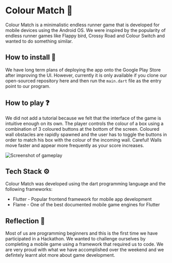# Colour Match 📱

Colour Match is a minimalistic endless runner game that is developed for mobile devices using the Android OS. We were inspired by the popularity of endless runner games like Flappy bird, Crossy Road and Colour Switch and wanted to do something similar.

## How to install 🔧
We have long term plans of deploying the app onto the Google Play Store after improving the UI. However, currently it is only available if you clone our open-sourced repository here and then run the ```main.dart``` file as the entry point to our program.

## How to play ❓ 

We did not add a tutorial because we felt that the interface of the game is intuitive enough on its own. The player controls the colour of a box using a combination of 3 coloured buttons at the bottom of the screen. Coloured wall obstacles are rapidly spawned and the user has to toggle the buttons in order to match his box with the colour of the incoming wall. Careful! Walls move faster and appear more frequently as your score increases.

![Screenshot of gameplay](https://github.com/R-chard/Colour-Match/blob/assets/images/screenshots/gameplay.jpg?raw=true)

## Tech Stack ️⚙️

Colour Match was developed using the dart programming language and  the following frameworks:

- Flutter - Popular frontend framework for mobile app development
- Flame - One of the best documented mobile game engines for Flutter

## Reflection 🏫

Most of us are programming beginners and this is the first time we have participated in a Hackathon. We wanted to challenge ourselves by completing a mobile game using a framework that required us to code. We are very proud with what we have accomplished over the weekend and we defintely learnt alot more about game development.


